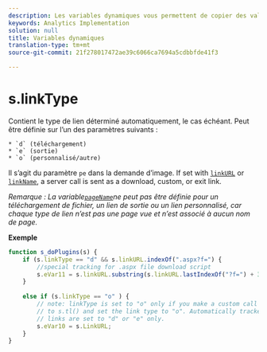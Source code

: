```yaml
---
description: Les variables dynamiques vous permettent de copier des valeurs d’une variable vers une autre sans entrer les valeurs complètes à plusieurs reprises dans les demandes d’image sur votre site.
keywords: Analytics Implementation
solution: null
title: Variables dynamiques
translation-type: tm+mt
source-git-commit: 21f278017472ae39c6066ca7694a5cdbbfde41f3

---
```



# s.linkType

Contient le type de lien déterminé automatiquement, le cas échéant. Peut être définie sur l’un des paramètres suivants :

    * `d` (téléchargement)
    * `e` (sortie)
    * `o` (personnalisé/autre)

Il s’agit du paramètre `pe` dans la demande d’image. If set with  [`linkURL`](https://docs.adobe.com/content/help/en/analytics/implementation/javascript-implementation/variables-analytics-reporting/config-var/s-linkURL.html) or [`linkName`](https://docs.adobe.com/content/help/en/analytics/implementation/javascript-implementation/variables-analytics-reporting/config-var/s-linkname.html), a server call is sent as a download, custom, or exit link.

*Remarque : La variable[`pageName`](https://docs.adobe.com/content/help/en/analytics/implementation/testing-and-validation/optimize-implementation/page-naming-strategies.html)ne peut pas être définie pour un téléchargement de fichier, un lien de sortie ou un lien personnalisé, car chaque type de lien n’est pas une page vue et n’est associé à aucun nom de page.*


**Exemple**

```js
function s_doPlugins(s) { 
    if (s.linkType == "d" && s.linkURL.indexOf(".aspx?f=") { 
        //special tracking for .aspx file download script 
        s.eVar11 = s.linkURL.substring(s.linkURL.lastIndexOf("?f=") + 3, s.linkURL.length); 
    } 
  
    else if (s.linkType == "o" ) { 
        // note: linkType is set to "o" only if you make a custom call 
        // to s.tl() and set the link type to "o". Automatically tracked 
        // links are set to "d" or "e" only. 
        s.eVar10 = s.LinkURL; 
    } 
}
```
